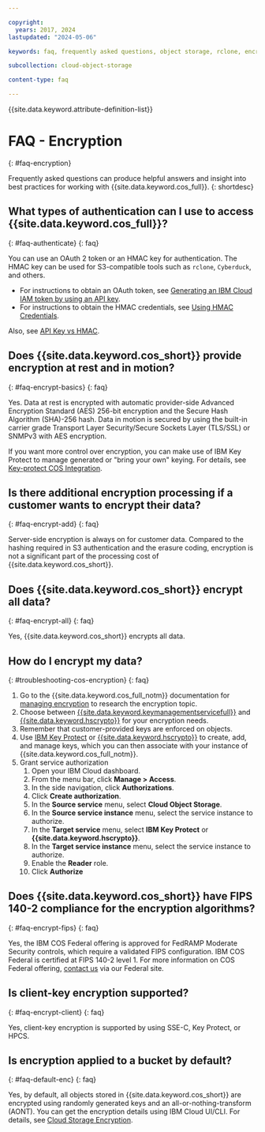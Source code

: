 ```yaml
---

copyright:
  years: 2017, 2024
lastupdated: "2024-05-06"

keywords: faq, frequently asked questions, object storage, rclone, encryption, Cyberduck, key protect, FedRAMP, AES, SHA

subcollection: cloud-object-storage

content-type: faq

---
```


{{site.data.keyword.attribute-definition-list}}

# FAQ - Encryption
{: #faq-encryption}

Frequently asked questions can produce helpful answers and insight into best practices for working with {{site.data.keyword.cos_full}}.
{: shortdesc}

## What types of authentication can I use to access {{site.data.keyword.cos_full}}?
{: #faq-authenticate}
{: faq}

You can use an OAuth 2 token or an HMAC key for authentication. The HMAC key can be used for S3-compatible tools such as `rclone`, `Cyberduck`, and others.

* For instructions to obtain an OAuth token, see [Generating an IBM Cloud IAM token by using an API key](/docs/account?topic=account-iamtoken_from_apikey).
* For instructions to obtain the HMAC credentials, see [Using HMAC Credentials](/docs/cloud-object-storage?topic=cloud-object-storage-uhc-hmac-credentials-main).

Also, see [API Key vs HMAC](/docs/cloud-object-storage?topic=cloud-object-storage-service-credentials#service-credentials-iam-hmac).

## Does {{site.data.keyword.cos_short}} provide encryption at rest and in motion?
{: #faq-encrypt-basics}
{: faq}

Yes. Data at rest is encrypted with automatic provider-side Advanced Encryption Standard (AES) 256-bit encryption and the Secure Hash Algorithm (SHA)-256 hash. Data in motion is secured by using the built-in carrier grade Transport Layer Security/Secure Sockets Layer (TLS/SSL) or SNMPv3 with AES encryption.

If you want more control over encryption, you can make use of IBM Key Protect to manage generated or "bring your own" keying. For details, see [Key-protect COS Integration](/docs/key-protect?topic=key-protect-integrate-cos).

## Is there additional encryption processing if a customer wants to encrypt their data?
{: #faq-encrypt-add}
{: faq}

Server-side encryption is always on for customer data. Compared to the hashing required in S3 authentication and the erasure coding, encryption is not a significant part of the processing cost of {{site.data.keyword.cos_short}}.

## Does {{site.data.keyword.cos_short}} encrypt all data?
{: #faq-encrypt-all}
{: faq}

Yes, {{site.data.keyword.cos_short}} encrypts all data.

## How do I encrypt my data?
{: #troubleshooting-cos-encryption}
{: faq}

1. Go to the {{site.data.keyword.cos_full_notm}} documentation for [managing encryption](/docs/cloud-object-storage?topic=cloud-object-storage-encryption) to research the encryption topic.
1. Choose between [{{site.data.keyword.keymanagementservicefull}}](/docs/key-protect?topic=key-protect-about) and [{{site.data.keyword.hscrypto}}](/docs/hs-crypto?topic=hs-crypto-overview) for your encryption needs.
1. Remember that customer-provided keys are enforced on objects.
1. Use [IBM Key Protect](/docs/key-protect?topic=key-protect-about) or [{{site.data.keyword.hscrypto}}](/docs/hs-crypto?topic=hs-crypto-overview) to create, add, and manage keys, which you can then associate with your instance of {{site.data.keyword.cos_full_notm}}.
1. Grant service authorization
     1. Open your IBM Cloud dashboard.
     1. From the menu bar, click **Manage > Access**.
     1. In the side navigation, click **Authorizations**.
     1. Click **Create authorization**.
     1. In the **Source service** menu, select **Cloud Object Storage**.
     1. In the **Source service instance** menu, select the service instance to authorize.
     1. In the **Target service** menu, select **IBM Key Protect** or **{{site.data.keyword.hscrypto}}**.
     1. In the **Target service instance** menu, select the service instance to authorize.
     1. Enable the **Reader** role.
     1. Click **Authorize**

## Does {{site.data.keyword.cos_short}} have FIPS 140-2 compliance for the encryption algorithms?
{: #faq-encrypt-fips}
{: faq}

Yes, the IBM COS Federal offering is approved for FedRAMP Moderate Security controls, which require a validated FIPS configuration. IBM COS Federal is certified at FIPS 140-2 level 1. For more information on COS Federal offering, [contact us](https://www.ibm.com/cloud/government) via our Federal site.

## Is client-key encryption supported?
{: #faq-encrypt-client}
{: faq}

Yes, client-key encryption is supported by using SSE-C, Key Protect, or HPCS.

## Is encryption applied to a bucket by default?
{: #faq-default-enc}
{: faq}

Yes, by default, all objects stored in {{site.data.keyword.cos_short}} are encrypted using randomly generated keys and an all-or-nothing-transform (AONT). You can get the encryption details using IBM Cloud UI/CLI. For details, see [Cloud Storage Encryption](/docs/cloud-object-storage?topic=cloud-object-storage-encryption).
